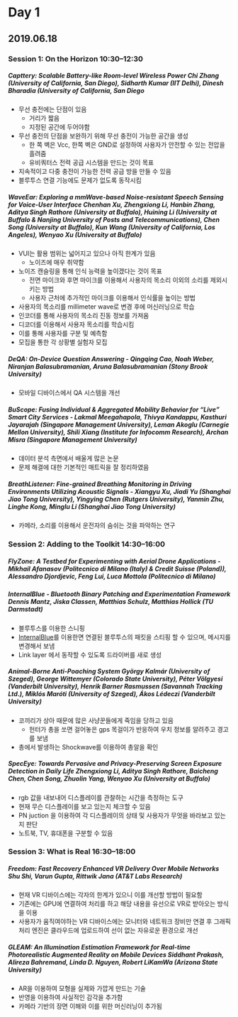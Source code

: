# Day 1
## 2019.06.18

### Session 1: On the Horizon 10:30–12:30
##### Capttery: Scalable Battery-like Room-level Wireless Power Chi Zhang (University of California, San Diego), Sidharth Kumar (IIT Delhi), Dinesh Bharadia (University of California, San Diego
- 무선 충전에는 단점이 있음
    - 거리가 짧음
    - 지정된 공간에 두어야함
- 무선 충전의 단점을 보완하기 위해 무선 충전이 가능한 공간을 생성
    - 한 쪽 벽은 Vcc, 한쪽 벽은 GND로 설정하여 사용자가 안전할 수 있는 전압을 흘려줌
    - 유비쿼터스 전력 공급 시스템을 만드는 것이 목표
- 지속적이고 다중 충전이 가능한 전력 공급 방을 만들 수 있음
- 블루투스 연결 기능에도 문제가 없도록 동작시킴

##### WaveEar: Exploring a mmWave-based Noise-resistant Speech Sensing for Voice-User Interface Chenhan Xu, Zhengxiong Li, Hanbin Zhang, Aditya Singh Rathore (University at Buffalo), Huining Li (University at Buffalo & Nanjing University of Posts and Telecommunications), Chen Song (University at Buffalo), Kun Wang (University of California, Los Angeles), Wenyao Xu (University at Buffalo)
- VUI는 활용 범위는 넓어지고 있으나 아직 한계가 있음
    - 노이즈에 매우 취약함
- 노이즈 캔슬링을 통해 인식 능력을 높이겠다는 것이 목표
    - 전면 마이크와 후면 마이크를 이용해서 사용자의 목소리 이외의 소리를 제외시키는 방법
    - 사용자 근처에 추가적인 마이크를 이용해서 인식률을 높이는 방법
- 사용자의 목소리를 millimeter wave로 변경 후에 머신러닝으로 학습
- 인코더를 통해 사용자의 목소리 진동 정보를 가져옴
- 디코더를 이용해서 사용자 목소리를 학습시킴
- 이를 통해 사용자를 구분 및 예측함
- 모집을 통한 각 상황별 실험자 모집

##### DeQA: On-Device Question Answering - Qingqing Cao, Noah Weber, Niranjan Balasubramanian, Aruna Balasubramanian (Stony Brook University)
- 모바일 디바이스에서 QA 시스템을 개선

##### BuScope: Fusing Individual & Aggregated Mobility Behavior for “Live” Smart City Services - Lakmal Meegahapola, Thivya Kandappu, Kasthuri Jayarajah (Singapore Management University), Leman Akoglu (Carnegie Mellon University), Shili Xiang (Institute for Infocomm Research), Archan Misra (Singapore Management University)
- 데이터 분석 측면에서 배울게 많은 논문
- 문제 해결에 대한 기본적인 매트릭을 잘 정리하였음

##### BreathListener: Fine-grained Breathing Monitoring in Driving Environments Utilizing Acoustic Signals - Xiangyu Xu, Jiadi Yu (Shanghai Jiao Tong University), Yingying Chen (Rutgers University), Yanmin Zhu, Linghe Kong, Minglu Li (Shanghai Jiao Tong University)
- 카메라, 소리를 이용해서 운전자의 숨쉬는 것을 파악하는 연구

### Session 2: Adding to the Toolkit 14:30–16:00
##### FlyZone: A Testbed for Experimenting with Aerial Drone Applications - Mikhail Afanasov (Politecnico di Milano (Italy) & Credit Suisse (Poland)), Alessandro Djordjevic, Feng Lui, Luca Mottola (Politecnico di Milano)

##### InternalBlue - Bluetooth Binary Patching and Experimentation Framework Dennis Mantz, Jiska Classen, Matthias Schulz, Matthias Hollick (TU Darmstadt)
- 블루투스를 이용한 스니핑
- [InternalBlue](https://github.com/seemoo-lab/internalblue)를 이용한면 연결된 블루투스의 패킷을 스티핑 할 수 있으며, 메시지를 변경해서 보냄
- Link layer 에서 동작할 수 있도록 드라이버를 새로 생성

##### Animal-Borne Anti-Poaching System György Kalmár (University of Szeged), George Wittemyer (Colorado State University), Péter Völgyesi (Vanderbilt University), Henrik Barner Rasmussen (Savannah Tracking Ltd.), Miklós Maróti (University of Szeged), Ákos Lédeczi (Vanderbilt University)
- 코끼리가 상아 때문에 많은 사냥꾼들에게 죽임을 당하고 있음
    - 헌터가 총을 쏘면 걸어놓은 gps 목걸이가 반응하여 우치 정보를 알려주고 경고를 보냄
- 총에서 발생하는 Shockwave를 이용하여 총알을 확인

##### SpecEye: Towards Pervasive and Privacy-Preserving Screen Exposure Detection in Daily Life Zhengxiong Li, Aditya Singh Rathore, Baicheng Chen, Chen Song, Zhuolin Yang, Wenyao Xu (University at Buffalo)
- rgb 값을 내보내어 디스플레이를 관찰하는 시간을 측정하는 도구
- 현재 무슨 디스플레이를 보고 있는지 체크할 수 있음
- PN juction 을 이용하여 각 디스플레이의 상태 및 사용자가 무엇을 바라보고 있는지 판단
- 노트북, TV, 휴대폰을 구분할 수 있음

### Session 3: What is Real 16:30–18:00
##### Freedom: Fast Recovery Enhanced VR Delivery Over Mobile Networks Shu Shi, Varun Gupta, Rittwik Jana (AT&T Labs Research)
- 현재 VR 디바이스에는 각자의 한계가 있으니 이를 개선할 방법이 필요함
- 기존에는 GPU에 연결하여 처리를 하고 해당 내용을 유선으로 VR로 받아오는 방식을 이용
- 사용자가 움직여야하는 VR 디바이스에는 모니터와 네트워크 장비만 연결 후 그래픽 처리 엔진은 클라우드에 업로드하여 선이 없는 자유로운 환경으로 개선

##### GLEAM: An Illumination Estimation Framework for Real-time Photorealistic Augmented Reality on Mobile Devices Siddhant Prakash, Alireza Bahremand, Linda D. Nguyen, Robert LiKamWa (Arizona State University)
- AR을 이용하여 모형을 실제와 가깝게 만드는 기술
- 반영을 이용하여 사실적인 감각을 추가함
- 카메라 기반의 장면 이해와 이를 위한 머신러닝이 추가됨